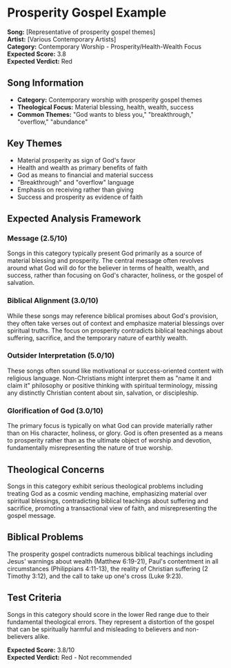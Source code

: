 # Prosperity Gospel Example

**Song:** [Representative of prosperity gospel themes]  
**Artist:** [Various Contemporary Artists]  
**Category:** Contemporary Worship - Prosperity/Health-Wealth Focus  
**Expected Score:** 3.8  
**Expected Verdict:** Red  

## Song Information
- **Category:** Contemporary worship with prosperity gospel themes
- **Theological Focus:** Material blessing, health, wealth, success
- **Common Themes:** "God wants to bless you," "breakthrough," "overflow," "abundance"

## Key Themes
- Material prosperity as sign of God's favor
- Health and wealth as primary benefits of faith
- God as means to financial and material success
- "Breakthrough" and "overflow" language
- Emphasis on receiving rather than giving
- Success and prosperity as evidence of faith

## Expected Analysis Framework

### Message (2.5/10)
Songs in this category typically present God primarily as a source of material blessing and prosperity. The central message often revolves around what God will do for the believer in terms of health, wealth, and success, rather than focusing on God's character, holiness, or the gospel of salvation.

### Biblical Alignment (3.0/10)
While these songs may reference biblical promises about God's provision, they often take verses out of context and emphasize material blessings over spiritual truths. The focus on prosperity contradicts biblical teachings about suffering, sacrifice, and the temporary nature of earthly wealth.

### Outsider Interpretation (5.0/10)
These songs often sound like motivational or success-oriented content with religious language. Non-Christians might interpret them as "name it and claim it" philosophy or positive thinking with spiritual terminology, missing any distinctly Christian content about sin, salvation, or discipleship.

### Glorification of God (3.0/10)
The primary focus is typically on what God can provide materially rather than on His character, holiness, or glory. God is often presented as a means to prosperity rather than as the ultimate object of worship and devotion, fundamentally misrepresenting the nature of true worship.

## Theological Concerns
Songs in this category exhibit serious theological problems including treating God as a cosmic vending machine, emphasizing material over spiritual blessings, contradicting biblical teachings about suffering and sacrifice, promoting a transactional view of faith, and misrepresenting the gospel message.

## Biblical Problems
The prosperity gospel contradicts numerous biblical teachings including Jesus' warnings about wealth (Matthew 6:19-21), Paul's contentment in all circumstances (Philippians 4:11-13), the reality of Christian suffering (2 Timothy 3:12), and the call to take up one's cross (Luke 9:23).

## Test Criteria
Songs in this category should score in the lower Red range due to their fundamental theological errors. They represent a distortion of the gospel that can be spiritually harmful and misleading to believers and non-believers alike.

**Expected Score:** 3.8/10  
**Expected Verdict:** Red - Not recommended
